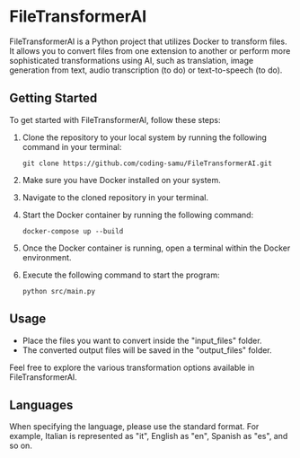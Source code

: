 # FileTransformerAI

FileTransformerAI is a Python project that utilizes Docker to transform files. It allows you to convert files from one extension to another or perform more sophisticated transformations using AI, such as translation, image generation from text, audio transcription (to do) or text-to-speech (to do).

## Getting Started

To get started with FileTransformerAI, follow these steps:

1. Clone the repository to your local system by running the following command in your terminal:

    ```
    git clone https://github.com/coding-samu/FileTransformerAI.git
    ```

2. Make sure you have Docker installed on your system.

3. Navigate to the cloned repository in your terminal.

4. Start the Docker container by running the following command:

    ```
    docker-compose up --build
    ```

5. Once the Docker container is running, open a terminal within the Docker environment.

6. Execute the following command to start the program:

    ```
    python src/main.py
    ```

## Usage

- Place the files you want to convert inside the "input_files" folder.
- The converted output files will be saved in the "output_files" folder.

Feel free to explore the various transformation options available in FileTransformerAI.

## Languages

When specifying the language, please use the standard format. For example, Italian is represented as "it", English as "en", Spanish as "es", and so on.
